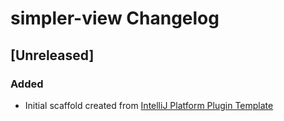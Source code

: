 <!-- Keep a Changelog guide -> https://keepachangelog.com -->

# simpler-view Changelog

## [Unreleased]
### Added
- Initial scaffold created from [IntelliJ Platform Plugin Template](https://github.com/JetBrains/intellij-platform-plugin-template)
